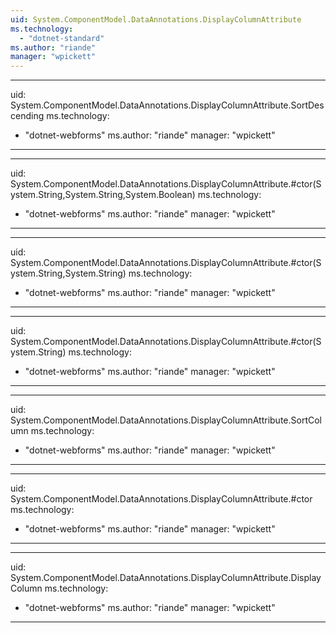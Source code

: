 ```yaml
---
uid: System.ComponentModel.DataAnnotations.DisplayColumnAttribute
ms.technology: 
  - "dotnet-standard"
ms.author: "riande"
manager: "wpickett"
---
```


---
uid: System.ComponentModel.DataAnnotations.DisplayColumnAttribute.SortDescending
ms.technology: 
  - "dotnet-webforms"
ms.author: "riande"
manager: "wpickett"
---

---
uid: System.ComponentModel.DataAnnotations.DisplayColumnAttribute.#ctor(System.String,System.String,System.Boolean)
ms.technology: 
  - "dotnet-webforms"
ms.author: "riande"
manager: "wpickett"
---

---
uid: System.ComponentModel.DataAnnotations.DisplayColumnAttribute.#ctor(System.String,System.String)
ms.technology: 
  - "dotnet-webforms"
ms.author: "riande"
manager: "wpickett"
---

---
uid: System.ComponentModel.DataAnnotations.DisplayColumnAttribute.#ctor(System.String)
ms.technology: 
  - "dotnet-webforms"
ms.author: "riande"
manager: "wpickett"
---

---
uid: System.ComponentModel.DataAnnotations.DisplayColumnAttribute.SortColumn
ms.technology: 
  - "dotnet-webforms"
ms.author: "riande"
manager: "wpickett"
---

---
uid: System.ComponentModel.DataAnnotations.DisplayColumnAttribute.#ctor
ms.technology: 
  - "dotnet-webforms"
ms.author: "riande"
manager: "wpickett"
---

---
uid: System.ComponentModel.DataAnnotations.DisplayColumnAttribute.DisplayColumn
ms.technology: 
  - "dotnet-webforms"
ms.author: "riande"
manager: "wpickett"
---
